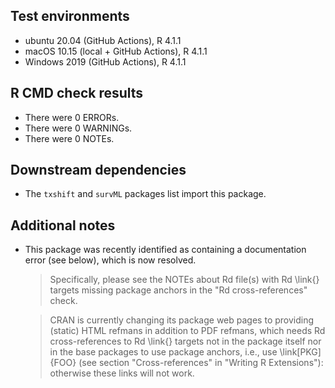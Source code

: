 ## Test environments

* ubuntu 20.04 (GitHub Actions), R 4.1.1
* macOS 10.15 (local + GitHub Actions), R 4.1.1
* Windows 2019 (GitHub Actions), R 4.1.1

## R CMD check results

* There were 0 ERRORs.
* There were 0 WARNINGs.
* There were 0 NOTEs.

## Downstream dependencies

* The `txshift` and `survML` packages list import this package.

## Additional notes

* This package was recently identified as containing a documentation error (see
  below), which is now resolved.

  > Specifically, please see the NOTEs about Rd file(s) with Rd \link{}
  > targets missing package anchors in the "Rd cross-references" check.

  > CRAN is currently changing its package web pages to providing (static)
  > HTML refmans in addition to PDF refmans, which needs Rd cross-references
  > to Rd \link{} targets not in the package itself nor in the base packages
  > to use package anchors, i.e., use \link[PKG]{FOO} (see section
  > "Cross-references" in "Writing R Extensions"): otherwise these links
  > will not work.
